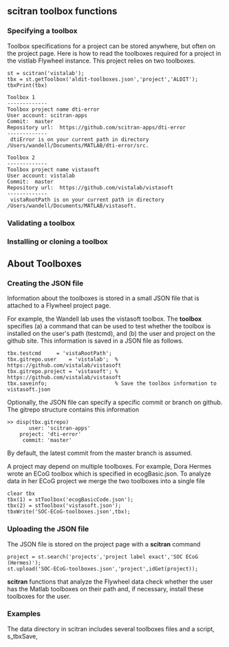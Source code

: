 ## scitran toolbox functions

### Specifying a toolbox

Toolbox specifications for a project can be stored anywhere, but often on the project page.  Here is how to read the toolboxes required for a project in the vistlab Flywheel instance.  This project relies on two toolboxes.
```
st = scitran('vistalab');
tbx = st.getToolbox('aldit-toolboxes.json','project','ALDIT');
tbxPrint(tbx)

Toolbox 1
-------------
Toolbox project name dti-error
User account: scitran-apps
Commit:  master
Repository url:  https://github.com/scitran-apps/dti-error
-------------
 dtiError is on your current path in directory /Users/wandell/Documents/MATLAB/dti-error/src.

Toolbox 2
-------------
Toolbox project name vistasoft
User account: vistalab
Commit:  master
Repository url:  https://github.com/vistalab/vistasoft
-------------
 vistaRootPath is on your current path in directory /Users/wandell/Documents/MATLAB/vistasoft.

```
### Validating a toolbox

### Installing or cloning a toolbox

## About Toolboxes

### Creating the JSON file
Information about the toolboxes is stored in a small JSON file that is attached to a Flywheel project page.  

For example, the Wandell lab uses the vistasoft toolbox.  The **toolbox** specifies (a) a command that can be used to test whether the toolbox is installed on the user's path (testcmd), and (b) the user and project on the github site.  This information is saved in a JSON file as follows.
```
tbx.testcmd     = 'vistaRootPath';
tbx.gitrepo.user    = 'vistalab';  % https://github.com/vistalab/vistasoft
tbx.gitrepo.project = 'vistasoft'; % https://github.com/vistalab/vistasoft
tbx.saveinfo;                      % Save the toolbox information to vistasoft.json
```
Optionally, the JSON file can specify a specific commit or branch on github.  The gitrepo structure contains this information
```
>> disp(tbx.gitrepo)
       user: 'scitran-apps'
    project: 'dti-error'
     commit: 'master'
```
By default, the latest commit from the master branch is assumed.

A project may depend on multiple toolboxes.  For example, Dora Hermes wrote an ECoG toolbox which is specified in ecogBasic.json. To analyze data in her ECoG project we merge the two toolboxes into a single file
```
clear tbx
tbx(1) = stToolbox('ecogBasicCode.json');
tbx(2) = stToolbox('vistasoft.json');
tbxWrite('SOC-ECoG-toolboxes.json',tbx);
```

### Uploading the JSON file

The JSON file is stored on the project page with a **scitran** command 

    project = st.search('projects','project label exact','SOC ECoG (Hermes)');
    st.upload('SOC-ECoG-toolboxes.json','project',idGet(project));

**scitran** functions that analyze the Flywheel data check whether the user has the Matlab toolboxes on their path and, if necessary, install these toolboxes for the user.

### Examples
The data directory in scitran includes several toolboxes files and a script, s_tbxSave, 
